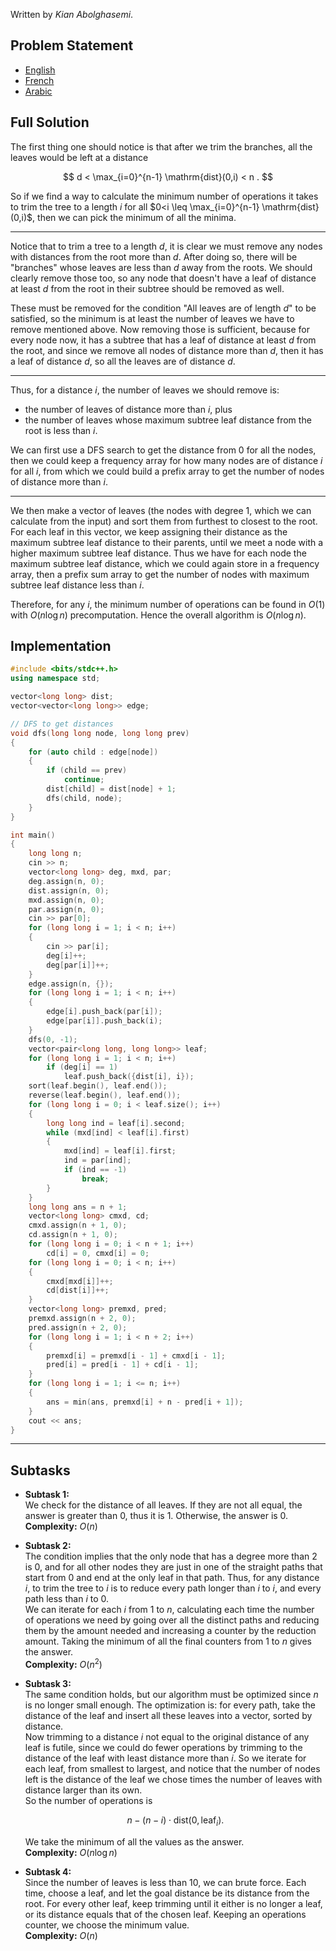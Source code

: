 Written by *Kian Abolghasemi*.

## Problem Statement
- [English](statements/garden.en.pdf)
- [French](statements/garden.fr.pdf)
- [Arabic](statements/garden.ar_DZ.pdf)

## Full Solution

The first thing one should notice is that after we trim the branches, all the leaves would be left at a distance

$$
d < \max_{i=0}^{n-1} \mathrm{dist}(0,i) < n .
$$

So if we find a way to calculate the minimum number of operations it takes to trim the tree to a length $i$ for all $0<i \leq \max_{i=0}^{n-1} \mathrm{dist}(0,i)$, then we can pick the minimum of all the minima. 

---

Notice that to trim a tree to a length $d$, it is clear we must remove any nodes with distances from the root more than $d$. After doing so, there will be "branches" whose leaves are less than $d$ away from the roots. We should clearly remove those too, so any node that doesn't have a leaf of distance at least $d$ from the root in their subtree should be removed as well. 

These must be removed for the condition "All leaves are of length $d$" to be satisfied, so the minimum is at least the number of leaves we have to remove mentioned above. Now removing those is sufficient, because for every node now, it has a subtree that has a leaf of distance at least $d$ from the root, and since we remove all nodes of distance more than $d$, then it has a leaf of distance $d$, so all the leaves are of distance $d$.

---

Thus, for a distance $i$, the number of leaves we should remove is:

- the number of leaves of distance more than $i$, plus
- the number of leaves whose maximum subtree leaf distance from the root is less than $i$.

We can first use a DFS search to get the distance from $0$ for all the nodes, then we could keep a frequency array for how many nodes are of distance $i$ for all $i$, from which we could build a prefix array to get the number of nodes of distance more than $i$.

---

We then make a vector of leaves (the nodes with degree 1, which we can calculate from the input) and sort them from furthest to closest to the root. For each leaf in this vector, we keep assigning their distance as the maximum subtree leaf distance to their parents, until we meet a node with a higher maximum subtree leaf distance. Thus we have for each node the maximum subtree leaf distance, which we could again store in a frequency array, then a prefix sum array to get the number of nodes with maximum subtree leaf distance less than $i$. 

Therefore, for any $i$, the minimum number of operations can be found in $O(1)$ with $O(n \log n)$ precomputation. Hence the overall algorithm is $O(n \log n)$.


## Implementation

```cpp
#include <bits/stdc++.h>
using namespace std;

vector<long long> dist;
vector<vector<long long>> edge;

// DFS to get distances
void dfs(long long node, long long prev)
{
    for (auto child : edge[node])
    {
        if (child == prev)
            continue;
        dist[child] = dist[node] + 1;
        dfs(child, node);
    }
}

int main()
{
    long long n;
    cin >> n;
    vector<long long> deg, mxd, par;
    deg.assign(n, 0);
    dist.assign(n, 0);
    mxd.assign(n, 0);
    par.assign(n, 0);
    cin >> par[0];
    for (long long i = 1; i < n; i++)
    {
        cin >> par[i];
        deg[i]++;
        deg[par[i]]++;
    }
    edge.assign(n, {});
    for (long long i = 1; i < n; i++)
    {
        edge[i].push_back(par[i]);
        edge[par[i]].push_back(i);
    }
    dfs(0, -1);
    vector<pair<long long, long long>> leaf;
    for (long long i = 1; i < n; i++)
        if (deg[i] == 1)
            leaf.push_back({dist[i], i});
    sort(leaf.begin(), leaf.end());
    reverse(leaf.begin(), leaf.end());
    for (long long i = 0; i < leaf.size(); i++)
    {
        long long ind = leaf[i].second;
        while (mxd[ind] < leaf[i].first)
        {
            mxd[ind] = leaf[i].first;
            ind = par[ind];
            if (ind == -1)
                break;
        }
    }
    long long ans = n + 1;
    vector<long long> cmxd, cd;
    cmxd.assign(n + 1, 0);
    cd.assign(n + 1, 0);
    for (long long i = 0; i < n + 1; i++)
        cd[i] = 0, cmxd[i] = 0;
    for (long long i = 0; i < n; i++)
    {
        cmxd[mxd[i]]++;
        cd[dist[i]]++;
    }
    vector<long long> premxd, pred;
    premxd.assign(n + 2, 0);
    pred.assign(n + 2, 0);
    for (long long i = 1; i < n + 2; i++)
    {
        premxd[i] = premxd[i - 1] + cmxd[i - 1];
        pred[i] = pred[i - 1] + cd[i - 1];
    }
    for (long long i = 1; i <= n; i++)
    {
        ans = min(ans, premxd[i] + n - pred[i + 1]);
    }
    cout << ans;
}
```

---

## Subtasks

- **Subtask 1:**  
  We check for the distance of all leaves. If they are not all equal, the answer is greater than 0, thus it is 1. Otherwise, the answer is 0.  
  **Complexity:** $O(n)$

- **Subtask 2:**  
  The condition implies that the only node that has a degree more than 2 is 0, and for all other nodes they are just in one of the straight paths that start from 0 and end at the only leaf in that path. Thus, for any distance $i$, to trim the tree to $i$ is to reduce every path longer than $i$ to $i$, and every path less than $i$ to 0.  
  We can iterate for each $i$ from 1 to $n$, calculating each time the number of operations we need by going over all the distinct paths and reducing them by the amount needed and increasing a counter by the reduction amount. Taking the minimum of all the final counters from 1 to $n$ gives the answer.  
  **Complexity:** $O(n^2)$

- **Subtask 3:**  
  The same condition holds, but our algorithm must be optimized since $n$ is no longer small enough. The optimization is: for every path, take the distance of the leaf and insert all these leaves into a vector, sorted by distance.  
  Now trimming to a distance $i$ not equal to the original distance of any leaf is futile, since we could do fewer operations by trimming to the distance of the leaf with least distance more than $i$. So we iterate for each leaf, from smallest to largest, and notice that the number of nodes left is the distance of the leaf we chose times the number of leaves with distance larger than its own.  
  So the number of operations is  

  $$
  n - (n-i) \cdot \mathrm{dist}(0,\text{leaf}_i).
  $$

  We take the minimum of all the values as the answer.  
  **Complexity:** $O(n \log n)$

- **Subtask 4:**  
  Since the number of leaves is less than 10, we can brute force. Each time, choose a leaf, and let the goal distance be its distance from the root. For every other leaf, keep trimming until it either is no longer a leaf, or its distance equals that of the chosen leaf. Keeping an operations counter, we choose the minimum value.  
  **Complexity:** $O(n)$
